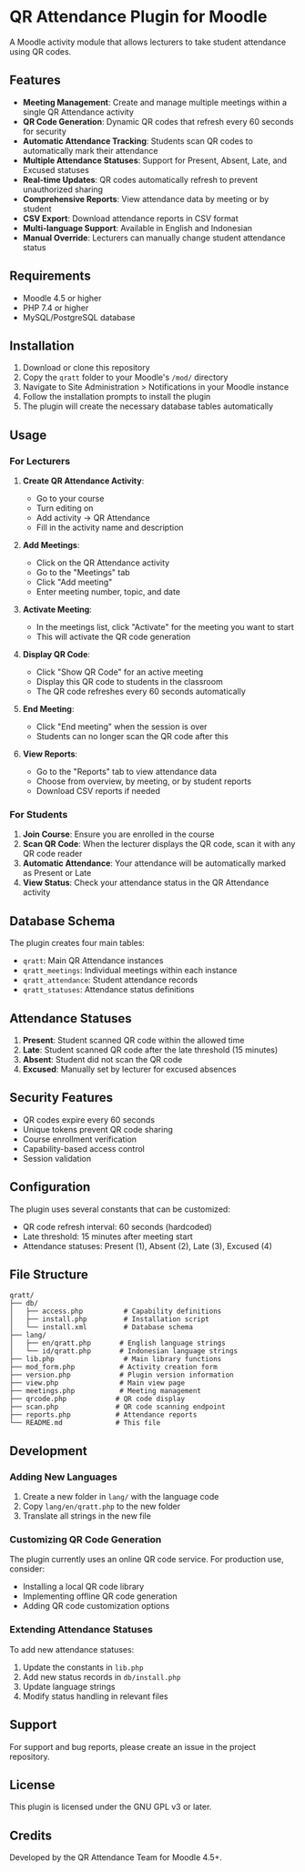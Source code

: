 # QR Attendance Plugin for Moodle

A Moodle activity module that allows lecturers to take student attendance using QR codes.

## Features

- **Meeting Management**: Create and manage multiple meetings within a single QR Attendance activity
- **QR Code Generation**: Dynamic QR codes that refresh every 60 seconds for security
- **Automatic Attendance Tracking**: Students scan QR codes to automatically mark their attendance
- **Multiple Attendance Statuses**: Support for Present, Absent, Late, and Excused statuses
- **Real-time Updates**: QR codes automatically refresh to prevent unauthorized sharing
- **Comprehensive Reports**: View attendance data by meeting or by student
- **CSV Export**: Download attendance reports in CSV format
- **Multi-language Support**: Available in English and Indonesian
- **Manual Override**: Lecturers can manually change student attendance status

## Requirements

- Moodle 4.5 or higher
- PHP 7.4 or higher
- MySQL/PostgreSQL database

## Installation

1. Download or clone this repository
2. Copy the `qratt` folder to your Moodle's `/mod/` directory
3. Navigate to Site Administration > Notifications in your Moodle instance
4. Follow the installation prompts to install the plugin
5. The plugin will create the necessary database tables automatically

## Usage

### For Lecturers

1. **Create QR Attendance Activity**:
   - Go to your course
   - Turn editing on
   - Add activity → QR Attendance
   - Fill in the activity name and description

2. **Add Meetings**:
   - Click on the QR Attendance activity
   - Go to the "Meetings" tab
   - Click "Add meeting"
   - Enter meeting number, topic, and date

3. **Activate Meeting**:
   - In the meetings list, click "Activate" for the meeting you want to start
   - This will activate the QR code generation

4. **Display QR Code**:
   - Click "Show QR Code" for an active meeting
   - Display this QR code to students in the classroom
   - The QR code refreshes every 60 seconds automatically

5. **End Meeting**:
   - Click "End meeting" when the session is over
   - Students can no longer scan the QR code after this

6. **View Reports**:
   - Go to the "Reports" tab to view attendance data
   - Choose from overview, by meeting, or by student reports
   - Download CSV reports if needed

### For Students

1. **Join Course**: Ensure you are enrolled in the course
2. **Scan QR Code**: When the lecturer displays the QR code, scan it with any QR code reader
3. **Automatic Attendance**: Your attendance will be automatically marked as Present or Late
4. **View Status**: Check your attendance status in the QR Attendance activity

## Database Schema

The plugin creates four main tables:

- `qratt`: Main QR Attendance instances
- `qratt_meetings`: Individual meetings within each instance
- `qratt_attendance`: Student attendance records
- `qratt_statuses`: Attendance status definitions

## Attendance Statuses

1. **Present**: Student scanned QR code within the allowed time
2. **Late**: Student scanned QR code after the late threshold (15 minutes)
3. **Absent**: Student did not scan the QR code
4. **Excused**: Manually set by lecturer for excused absences

## Security Features

- QR codes expire every 60 seconds
- Unique tokens prevent QR code sharing
- Course enrollment verification
- Capability-based access control
- Session validation

## Configuration

The plugin uses several constants that can be customized:

- QR code refresh interval: 60 seconds (hardcoded)
- Late threshold: 15 minutes after meeting start
- Attendance statuses: Present (1), Absent (2), Late (3), Excused (4)

## File Structure

```
qratt/
├── db/
│   ├── access.php          # Capability definitions
│   ├── install.php         # Installation script
│   └── install.xml         # Database schema
├── lang/
│   ├── en/qratt.php       # English language strings
│   └── id/qratt.php       # Indonesian language strings
├── lib.php                 # Main library functions
├── mod_form.php           # Activity creation form
├── version.php            # Plugin version information
├── view.php               # Main view page
├── meetings.php           # Meeting management
├── qrcode.php            # QR code display
├── scan.php              # QR code scanning endpoint
├── reports.php           # Attendance reports
└── README.md             # This file
```

## Development

### Adding New Languages

1. Create a new folder in `lang/` with the language code
2. Copy `lang/en/qratt.php` to the new folder
3. Translate all strings in the new file

### Customizing QR Code Generation

The plugin currently uses an online QR code service. For production use, consider:
- Installing a local QR code library
- Implementing offline QR code generation
- Adding QR code customization options

### Extending Attendance Statuses

To add new attendance statuses:
1. Update the constants in `lib.php`
2. Add new status records in `db/install.php`
3. Update language strings
4. Modify status handling in relevant files

## Support

For support and bug reports, please create an issue in the project repository.

## License

This plugin is licensed under the GNU GPL v3 or later.

## Credits

Developed by the QR Attendance Team for Moodle 4.5+.
